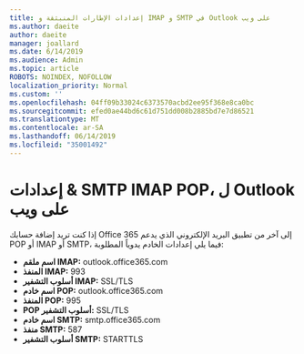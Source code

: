 ```yaml
---
title: إعدادات الإطارات المنبثقة و IMAP و SMTP في Outlook على ويب
ms.author: daeite
author: daeite
manager: joallard
ms.date: 6/14/2019
ms.audience: Admin
ms.topic: article
ROBOTS: NOINDEX, NOFOLLOW
localization_priority: Normal
ms.custom: ''
ms.openlocfilehash: 04ff09b33024c6373570acbd2ee95f368e8ca0bc
ms.sourcegitcommit: efed0ae44bd6c61d751dd008b2885bd7e7d86521
ms.translationtype: MT
ms.contentlocale: ar-SA
ms.lasthandoff: 06/14/2019
ms.locfileid: "35001492"
---
```

# <a name="pop-imap--smtp-settings-for-outlook-on-the-web"></a>إعدادات & SMTP IMAP POP، ل Outlook على ويب

إذا كنت تريد إضافة حسابك Office 365 إلى آخر من تطبيق البريد الإلكتروني الذي يدعم POP أو IMAP أو SMTP، فيما يلي إعدادات الخادم يدوياً المطلوبة:
  
- **اسم ملقم IMAP:** outlook.office365.com
- **المنفذ IMAP:** 993
- **أسلوب التشفير IMAP:** SSL/TLS
- **اسم خادم POP:** outlook.office365.com  
- **المنفذ POP:** 995  
- **POP أسلوب التشفير:** SSL/TLS  
- **اسم خادم SMTP:** smtp.office365.com
- **منفذ SMTP:** 587
- **أسلوب التشفير SMTP:** STARTTLS